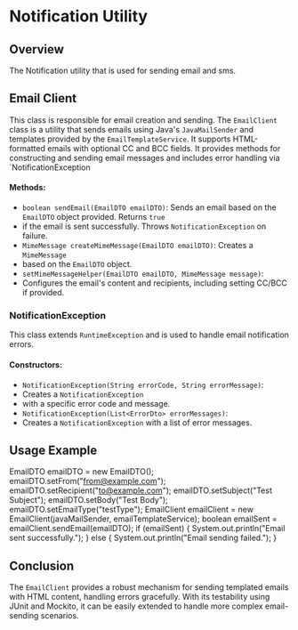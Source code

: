 # Notification Utility



## Overview
The Notification utility that is used for sending email and sms.

## Email Client
This class is responsible for email creation and sending.
The `EmailClient` class is a utility that sends emails using Java's `JavaMailSender`
and templates provided by the `EmailTemplateService`. It supports HTML-formatted
emails with optional CC and BCC fields. It provides methods for constructing and
sending email messages and includes error handling via `NotificationException
 
#### Methods:
- `boolean sendEmail(EmailDTO emailDTO)`: Sends an email based on the `EmailDTO` object provided. Returns `true`
- if the email is sent successfully. Throws `NotificationException` on failure.
- `MimeMessage createMimeMessage(EmailDTO emailDTO)`: Creates a `MimeMessage`
- based on the `EmailDTO` object.
- `setMimeMessageHelper(EmailDTO emailDTO, MimeMessage message)`:
- Configures the email's content and recipients, including setting CC/BCC if provided.

### NotificationException
This class extends `RuntimeException` and is used to handle email notification errors.

#### Constructors:
- `NotificationException(String errorCode, String errorMessage)`:
- Creates a `NotificationException`
- with a specific error code and message.
- `NotificationException(List<ErrorDto> errorMessages)`:
- Creates a `NotificationException` with a list of error messages.

## Usage Example
EmailDTO emailDTO = new EmailDTO();
emailDTO.setFrom("from@example.com");
emailDTO.setRecipient("to@example.com");
emailDTO.setSubject("Test Subject");
emailDTO.setBody("Test Body");
emailDTO.setEmailType("testType");
EmailClient emailClient = new EmailClient(javaMailSender, emailTemplateService);
boolean emailSent = emailClient.sendEmail(emailDTO);
if (emailSent) {
System.out.println("Email sent successfully.");
} else {
System.out.println("Email sending failed.");
}

## Conclusion
The `EmailClient` provides a robust mechanism for
sending templated emails with HTML content, handling errors
gracefully. With its testability using JUnit and Mockito,
it can be easily extended to handle more complex email-sending scenarios.


